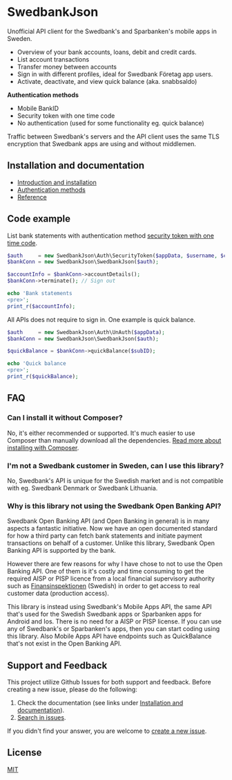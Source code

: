 # SwedbankJson

Unofficial API client for the Swedbank's and Sparbanken's mobile apps in Sweden.

* Overview of your bank accounts, loans, debit and credit cards.
* List account transactions
* Transfer money between accounts
* Sign in with different profiles, ideal for Swedbank Företag app users.
* Activate, deactivate, and view quick balance (aka. snabbsaldo)

**Authentication methods**

* Mobile BankID
* Security token with one time code
* No authentication (used for some functionality eg. quick balance)

Traffic between Swedbank's servers and the API client uses the same TLS encryption that Swedbank apps are using and without middlemen.

## Installation and documentation

* [Introduction and installation](INSTALL.md)
* [Authentication methods](docs/authentication.md)
* [Reference](docs/reference.md)

## Code example
List bank statements with authentication method [security token with one time code](docs/authentication.md#security-token-with-one-time-code).

```php
$auth     = new SwedbankJson\Auth\SecurityToken($appData, $username, $challengeResponse);
$bankConn = new SwedbankJson\SwedbankJson($auth);

$accountInfo = $bankConn->accountDetails();
$bankConn->terminate(); // Sign out

echo 'Bank statements
<pre>';
print_r($accountInfo);
```

All APIs does not require to sign in. One example is quick balance.

```php
$auth     = new SwedbankJson\Auth\UnAuth($appData);
$bankConn = new SwedbankJson\SwedbankJson($auth);

$quickBalance = $bankConn->quickBalance($subID);

echo 'Quick balance
<pre>';
print_r($quickBalance);
```

## FAQ

### Can I install it without Composer?
No, it's either recommended or supported. It's much easier to use Composer than manually download all the dependencies. [Read more about installing with Composer](docs/composer.md).

### I'm not a Swedbank customer in Sweden, can I use this library?
No, Swedbank's API is unique for the Swedish market and is not compatible with eg. Swedbank Denmark or Swedbank Lithuania.

### Why is this library not using the Swedbank Open Banking API?
Swedbank Open Banking API (and Open Banking in general) is in many aspects a fantastic initiative. Now we have an open documented standard for how a third party can fetch bank statements and initiate payment transactions on behalf of a customer. Unlike this library, Swedbank Open Banking API is supported by the bank.

However there are few reasons for why I have chose to not to use the Open Banking API. One of them is it's costly and time consuming to get the required AISP or PISP licence from a local financial supervisory authority such as [Finansinspektionen](https://www.fi.se/sv/bank/andra-betaltjanstdirektivet-psd-2/) (Swedish) in order to get access to real customer data (production access).

This library is instead using Swedbank's Mobile Apps API, the same API that's used for the Swedish Swedbank apps or Sparbanken apps for Android and Ios. There is no need for a AISP or PISP license. If you can use any of Swedbank's or Sparbanken's apps, then you can start coding using this library. Also Mobile Apps API have endpoints such as QuickBalance that's not exist in the Open Banking API.

## Support and Feedback
This project utilize Github Issues for both support and feedback. Before creating a new issue, please do the following:

1. Check the documentation (see links under [Installation and documentation](#installation-and-documentation)).
1. [Search in issues](https://github.com/walle89/SwedbankJson/issues).

If you didn't find your answer, you are welcome to [create a new issue](https://github.com/walle89/SwedbankJson/issues).

## License
[MIT](LICENSE)